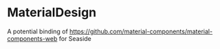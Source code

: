# MaterialDesign 
A potential binding of https://github.com/material-components/material-components-web for Seaside 